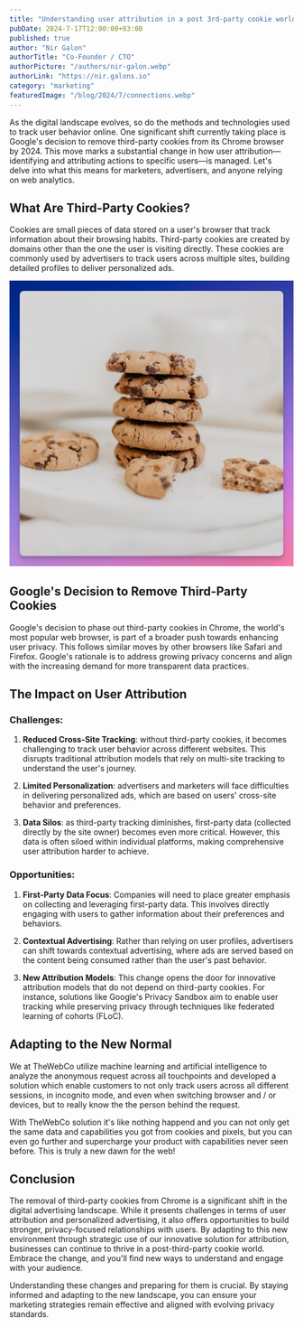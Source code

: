 ```yaml
---
title: "Understanding user attribution in a post 3rd-party cookie world"
pubDate: 2024-7-17T12:00:00+03:00
published: true
author: "Nir Galon"
authorTitle: "Co-Founder / CTO"
authorPicture: "/authors/nir-galon.webp"
authorLink: "https://nir.galons.io"
category: "marketing"
featuredImage: "/blog/2024/7/connections.webp"
---
```


As the digital landscape evolves, so do the methods and technologies used to track user behavior online. One significant shift currently taking place is Google's decision to remove third-party cookies from its Chrome browser by 2024. This move marks a substantial change in how user attribution—identifying and attributing actions to specific users—is managed. Let's delve into what this means for marketers, advertisers, and anyone relying on web analytics.

<!--more-->

## What Are Third-Party Cookies?

Cookies are small pieces of data stored on a user's browser that track information about their browsing habits. Third-party cookies are created by domains other than the one the user is visiting directly. These cookies are commonly used by advertisers to track users across multiple sites, building detailed profiles to deliver personalized ads.

![Cookies](/blog/2024/7/cookies.webp)

## Google's Decision to Remove Third-Party Cookies

Google's decision to phase out third-party cookies in Chrome, the world's most popular web browser, is part of a broader push towards enhancing user privacy. This follows similar moves by other browsers like Safari and Firefox. Google's rationale is to address growing privacy concerns and align with the increasing demand for more transparent data practices.

## The Impact on User Attribution

### Challenges:

1. **Reduced Cross-Site Tracking**: without third-party cookies, it becomes challenging to track user behavior across different websites. This disrupts traditional attribution models that rely on multi-site tracking to understand the user's journey.

2. **Limited Personalization**: advertisers and marketers will face difficulties in delivering personalized ads, which are based on users' cross-site behavior and preferences.

3. **Data Silos**: as third-party tracking diminishes, first-party data (collected directly by the site owner) becomes even more critical. However, this data is often siloed within individual platforms, making comprehensive user attribution harder to achieve.

### Opportunities:

1. **First-Party Data Focus**: Companies will need to place greater emphasis on collecting and leveraging first-party data. This involves directly engaging with users to gather information about their preferences and behaviors.

2. **Contextual Advertising**: Rather than relying on user profiles, advertisers can shift towards contextual advertising, where ads are served based on the content being consumed rather than the user's past behavior.

3. **New Attribution Models**: This change opens the door for innovative attribution models that do not depend on third-party cookies. For instance, solutions like Google's Privacy Sandbox aim to enable user tracking while preserving privacy through techniques like federated learning of cohorts (FLoC).

## Adapting to the New Normal

We at TheWebCo utilize machine learning and artificial intelligence to analyze the anonymous request across all touchpoints and developed a solution which enable customers to not only track users across all different sessions, in incognito mode, and even when switching browser and / or devices, but to really know the the person behind the request.

With TheWebCo solution it's like nothing happend and you can not only get the same data and capabilities you got from cookies and pixels, but you can even go further and supercharge your product with capabilities never seen before. This is truly a new dawn for the web!

## Conclusion

The removal of third-party cookies from Chrome is a significant shift in the digital advertising landscape. While it presents challenges in terms of user attribution and personalized advertising, it also offers opportunities to build stronger, privacy-focused relationships with users. By adapting to this new environment through strategic use of our innovative solution for attribution, businesses can continue to thrive in a post-third-party cookie world. Embrace the change, and you'll find new ways to understand and engage with your audience.

Understanding these changes and preparing for them is crucial. By staying informed and adapting to the new landscape, you can ensure your marketing strategies remain effective and aligned with evolving privacy standards.
